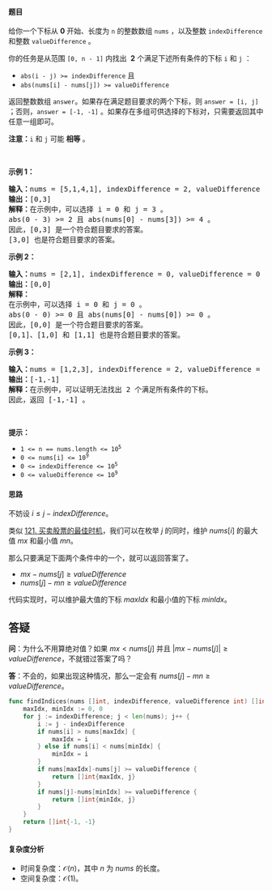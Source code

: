 #### 题目
             
<p>给你一个下标从 <strong>0</strong> 开始、长度为 <code>n</code> 的整数数组 <code>nums</code> ，以及整数 <code>indexDifference</code> 和整数 <code>valueDifference</code> 。</p>

<p>你的任务是从范围 <code>[0, n - 1]</code> 内找出&nbsp; <strong>2</strong> 个满足下述所有条件的下标 <code>i</code> 和 <code>j</code> ：</p>

<ul>
	<li><code>abs(i - j) &gt;= indexDifference</code> 且</li>
	<li><code>abs(nums[i] - nums[j]) &gt;= valueDifference</code></li>
</ul>

<p>返回整数数组 <code>answer</code>。如果存在满足题目要求的两个下标，则 <code>answer = [i, j]</code> ；否则，<code>answer = [-1, -1]</code> 。如果存在多组可供选择的下标对，只需要返回其中任意一组即可。</p>

<p><strong>注意：</strong><code>i</code> 和 <code>j</code> 可能 <strong>相等</strong> 。</p>

<p>&nbsp;</p>

<p><strong>示例 1：</strong></p>

<pre>
<strong>输入：</strong>nums = [5,1,4,1], indexDifference = 2, valueDifference = 4
<strong>输出：</strong>[0,3]
<strong>解释：</strong>在示例中，可以选择 i = 0 和 j = 3 。
abs(0 - 3) &gt;= 2 且 abs(nums[0] - nums[3]) &gt;= 4 。
因此，[0,3] 是一个符合题目要求的答案。
[3,0] 也是符合题目要求的答案。
</pre>

<p><strong>示例 2：</strong></p>

<pre>
<strong>输入：</strong>nums = [2,1], indexDifference = 0, valueDifference = 0
<strong>输出：</strong>[0,0]
<strong>解释：</strong>
在示例中，可以选择 i = 0 和 j = 0 。 
abs(0 - 0) &gt;= 0 且 abs(nums[0] - nums[0]) &gt;= 0 。 
因此，[0,0] 是一个符合题目要求的答案。 
[0,1]、[1,0] 和 [1,1] 也是符合题目要求的答案。 
</pre>

<p><strong>示例 3：</strong></p>

<pre>
<strong>输入：</strong>nums = [1,2,3], indexDifference = 2, valueDifference = 4
<strong>输出：</strong>[-1,-1]
<strong>解释：</strong>在示例中，可以证明无法找出 2 个满足所有条件的下标。
因此，返回 [-1,-1] 。</pre>

<p>&nbsp;</p>

<p><strong>提示：</strong></p>

<ul>
	<li><code>1 &lt;= n == nums.length &lt;= 10<sup>5</sup></code></li>
	<li><code>0 &lt;= nums[i] &lt;= 10<sup>9</sup></code></li>
	<li><code>0 &lt;= indexDifference &lt;= 10<sup>5</sup></code></li>
	<li><code>0 &lt;= valueDifference &lt;= 10<sup>9</sup></code></li>
</ul>

#### 思路

不妨设 $i\le j - \textit{indexDifference}$。

类似 [121. 买卖股票的最佳时机](https://leetcode.cn/problems/best-time-to-buy-and-sell-stock/)，我们可以在枚举 $j$ 的同时，维护 $\textit{nums}[i]$ 的最大值 $\textit{mx}$ 和最小值 $\textit{mn}$。

那么只要满足下面两个条件中的一个，就可以返回答案了。

- $\textit{mx} -\textit{nums}[j] \ge \textit{valueDifference}$
- $\textit{nums}[j] - mn \ge \textit{valueDifference}$

代码实现时，可以维护最大值的下标 $\textit{maxIdx}$ 和最小值的下标 $\textit{minIdx}$。

## 答疑

**问**：为什么不用算绝对值？如果 $\textit{mx} < \textit{nums}[j]$ 并且 $|\textit{mx} - \textit{nums}[j]| \ge \textit{valueDifference}$，不就错过答案了吗？

**答**：不会的，如果出现这种情况，那么一定会有 $\textit{nums}[j] - mn \ge \textit{valueDifference}$。


```go [sol-Go]
func findIndices(nums []int, indexDifference, valueDifference int) []int {
	maxIdx, minIdx := 0, 0
	for j := indexDifference; j < len(nums); j++ {
		i := j - indexDifference
		if nums[i] > nums[maxIdx] {
			maxIdx = i
		} else if nums[i] < nums[minIdx] {
			minIdx = i
		}
		if nums[maxIdx]-nums[j] >= valueDifference {
			return []int{maxIdx, j}
		}
		if nums[j]-nums[minIdx] >= valueDifference {
			return []int{minIdx, j}
		}
	}
	return []int{-1, -1}
}
```

#### 复杂度分析

- 时间复杂度：$\mathcal{O}(n)$，其中 $n$ 为 $\textit{nums}$ 的长度。
- 空间复杂度：$\mathcal{O}(1)$。
